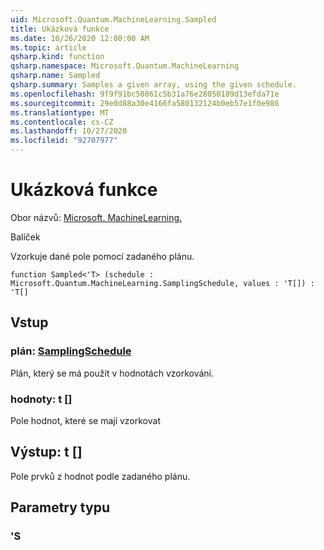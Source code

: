 ```yaml
---
uid: Microsoft.Quantum.MachineLearning.Sampled
title: Ukázková funkce
ms.date: 10/26/2020 12:00:00 AM
ms.topic: article
qsharp.kind: function
qsharp.namespace: Microsoft.Quantum.MachineLearning
qsharp.name: Sampled
qsharp.summary: Samples a given array, using the given schedule.
ms.openlocfilehash: 9f9f91bc50861c5b31a76e28050189d13efda71e
ms.sourcegitcommit: 29e0d88a30e4166fa580132124b0eb57e1f0e986
ms.translationtype: MT
ms.contentlocale: cs-CZ
ms.lasthandoff: 10/27/2020
ms.locfileid: "92707977"
---
```

# <a name="sampled-function"></a>Ukázková funkce

Obor názvů: [Microsoft. MachineLearning.](xref:Microsoft.Quantum.MachineLearning)

Balíček [](https://nuget.org/packages/)


Vzorkuje dané pole pomocí zadaného plánu.

```qsharp
function Sampled<'T> (schedule : Microsoft.Quantum.MachineLearning.SamplingSchedule, values : 'T[]) : 'T[]
```


## <a name="input"></a>Vstup

### <a name="schedule--samplingschedule"></a>plán: [SamplingSchedule](xref:Microsoft.Quantum.MachineLearning.SamplingSchedule)

Plán, který se má použít v hodnotách vzorkování.


### <a name="values--t"></a>hodnoty: t []

Pole hodnot, které se mají vzorkovat



## <a name="output--t"></a>Výstup: t []

Pole prvků z hodnot podle zadaného plánu.

## <a name="type-parameters"></a>Parametry typu

### <a name="t"></a>'S

